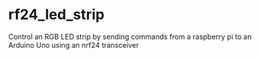# rf24_led_strip
Control an RGB LED strip by sending commands from a raspberry pi to an Arduino Uno using an nrf24 transceiver
